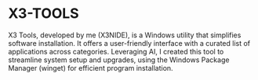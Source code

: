 # X3-TOOLS
 X3 Tools, developed by me (X3NIDE), is a Windows utility that simplifies software installation. It offers a user-friendly interface with a curated list of applications across categories. Leveraging AI,  I created this tool to streamline system setup and upgrades, using the Windows Package Manager (winget) for efficient program installation.
